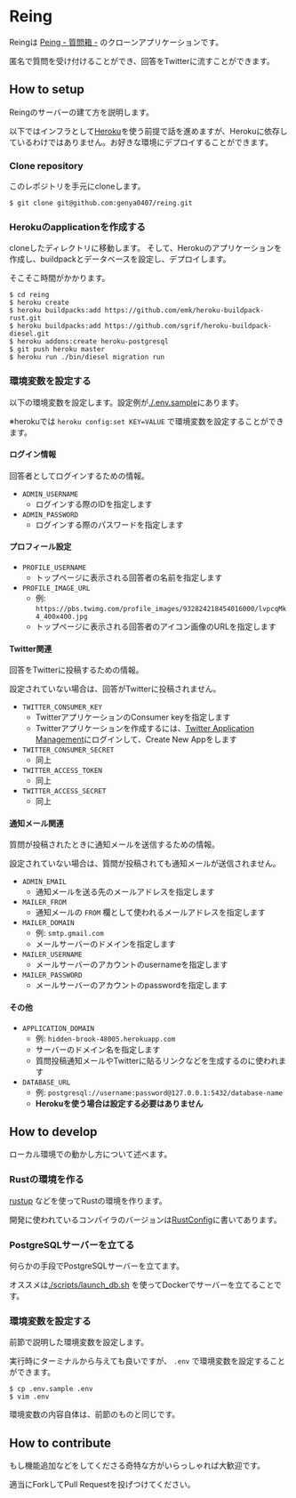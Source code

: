 # Reing

Reingは [Peing - 質問箱 -](https://peing.net) のクローンアプリケーションです。

匿名で質問を受け付けることができ、回答をTwitterに流すことができます。

## How to setup

Reingのサーバーの建て方を説明します。

以下ではインフラとして[Heroku](https://jp.heroku.com/)を使う前提で話を進めますが、Herokuに依存しているわけではありません。お好きな環境にデプロイすることができます。

### Clone repository

このレポジトリを手元にcloneします。

```
$ git clone git@github.com:genya0407/reing.git
```

### Herokuのapplicationを作成する

cloneしたディレクトリに移動します。
そして、Herokuのアプリケーションを作成し、buildpackとデータベースを設定し、デプロイします。

そこそこ時間がかかります。

```
$ cd reing
$ heroku create
$ heroku buildpacks:add https://github.com/emk/heroku-buildpack-rust.git
$ heroku buildpacks:add https://github.com/sgrif/heroku-buildpack-diesel.git
$ heroku addons:create heroku-postgresql
$ git push heroku master
$ heroku run ./bin/diesel migration run
```

### 環境変数を設定する

以下の環境変数を設定します。設定例が[./.env.sample](./.env.sample)にあります。

※herokuでは `heroku config:set KEY=VALUE` で環境変数を設定することができます。

#### ログイン情報

回答者としてログインするための情報。

- `ADMIN_USERNAME`
  - ログインする際のIDを指定します
- `ADMIN_PASSWORD`
  - ログインする際のパスワードを指定します

#### プロフィール設定

- `PROFILE_USERNAME`
  - トップページに表示される回答者の名前を指定します
- `PROFILE_IMAGE_URL`
  - 例: `https://pbs.twimg.com/profile_images/932824218454016000/lvpcqMk4_400x400.jpg`
  - トップページに表示される回答者のアイコン画像のURLを指定します

#### Twitter関連

回答をTwitterに投稿するための情報。

設定されていない場合は、回答がTwitterに投稿されません。

- `TWITTER_CONSUMER_KEY`
  - TwitterアプリケーションのConsumer keyを指定します
  - Twitterアプリケーションを作成するには、[Twitter Application Management](https://apps.twitter.com/)にログインして、Create New Appをします
- `TWITTER_CONSUMER_SECRET`
  - 同上
- `TWITTER_ACCESS_TOKEN`
  - 同上
- `TWITTER_ACCESS_SECRET`
  - 同上

#### 通知メール関連

質問が投稿されたときに通知メールを送信するための情報。

設定されていない場合は、質問が投稿されても通知メールが送信されません。

- `ADMIN_EMAIL`
  - 通知メールを送る先のメールアドレスを指定します
- `MAILER_FROM`
  - 通知メールの `FROM` 欄として使われるメールアドレスを指定します
- `MAILER_DOMAIN`
  - 例: `smtp.gmail.com`
  - メールサーバーのドメインを指定します
- `MAILER_USERNAME`
  - メールサーバーのアカウントのusernameを指定します
- `MAILER_PASSWORD`
  - メールサーバーのアカウントのpasswordを指定します

#### その他

- `APPLICATION_DOMAIN`
  - 例: `hidden-brook-48005.herokuapp.com`
  - サーバーのドメイン名を指定します
  - 質問投稿通知メールやTwitterに貼るリンクなどを生成するのに使われます
- `DATABASE_URL`
  - 例: `postgresql://username:password@127.0.0.1:5432/database-name`
  - **Herokuを使う場合は設定する必要はありません**

## How to develop

ローカル環境での動かし方について述べます。

### Rustの環境を作る

[rustup](https://rustup.rs/) などを使ってRustの環境を作ります。

開発に使われているコンパイラのバージョンは[RustConfig](./RustConfig)に書いてあります。

### PostgreSQLサーバーを立てる

何らかの手段でPostgreSQLサーバーを立てます。

オススメは[./scripts/launch_db.sh](./scripts/launch_db.sh) を使ってDockerでサーバーを立てることです。

### 環境変数を設定する

前節で説明した環境変数を設定します。

実行時にターミナルから与えても良いですが、 `.env` で環境変数を設定することができます。

```
$ cp .env.sample .env
$ vim .env
```

環境変数の内容自体は、前節のものと同じです。

## How to contribute

もし機能追加などをしてくださる奇特な方がいらっしゃれば大歓迎です。

適当にForkしてPull Requestを投げつけてください。
